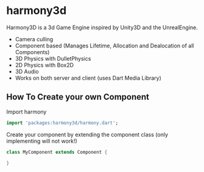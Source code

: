 harmony3d
=========

Harmony3D is a 3d Game Engine inspired by Unity3D and the UnrealEngine.
* Camera culling
* Component based (Manages Lifetime, Allocation and Dealocation of all Components)
* 3D Physics with DulletPhysics
* 2D Physics with Box2D
* 3D Audio
* Works on both server and client (uses Dart Media Library)



## How To Create your own Component

Import harmony
```Dart
import 'packages:harmony3d/harmony.dart';
```

Create your component by extending the component class (only implementing will not work!)
```Dart
class MyComponent extends Component {

}
```
